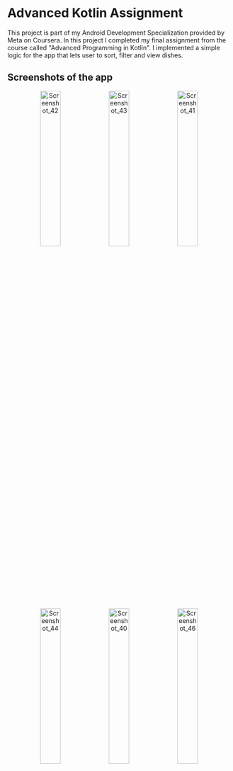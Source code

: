 # Advanced Kotlin Assignment
This project is part of my Android Development Specialization provided by Meta on Coursera. In this project I completed my final assignment from the course called "Advanced Programming in Kotlin". I implemented a simple logic for the app that lets user to sort, filter and view dishes.
## Screenshots of the app
<div align="center">
<img width="30%" alt="Screenshot_42" src="https://user-images.githubusercontent.com/92806557/236695085-b1cb2be9-cbbd-49fb-a3bb-4657394d5899.png">
<img width="30%" alt="Screenshot_43" src="https://user-images.githubusercontent.com/92806557/236695088-39ee7f0f-798f-4a9a-ba54-d4ec9c058e73.png">
<img width="30%" alt="Screenshot_41" src="https://user-images.githubusercontent.com/92806557/236695089-9a5ca3dd-b051-4263-83d4-a8b5dc8c70e4.png">
</div>

<div align="center">
<img width="30%" alt="Screenshot_44" src="https://user-images.githubusercontent.com/92806557/236695101-703d00ca-0d7d-4d93-9f29-a04a74f6079c.png">
<img width="30%" alt="Screenshot_40" src="https://user-images.githubusercontent.com/92806557/236695218-deb48184-2d81-4fe6-83d3-02fcf8ad2805.png">
<img width="30%" alt="Screenshot_46" src="https://user-images.githubusercontent.com/92806557/236695160-0057278b-c92b-4b20-a184-a0791bebdbe0.png">
</div>

